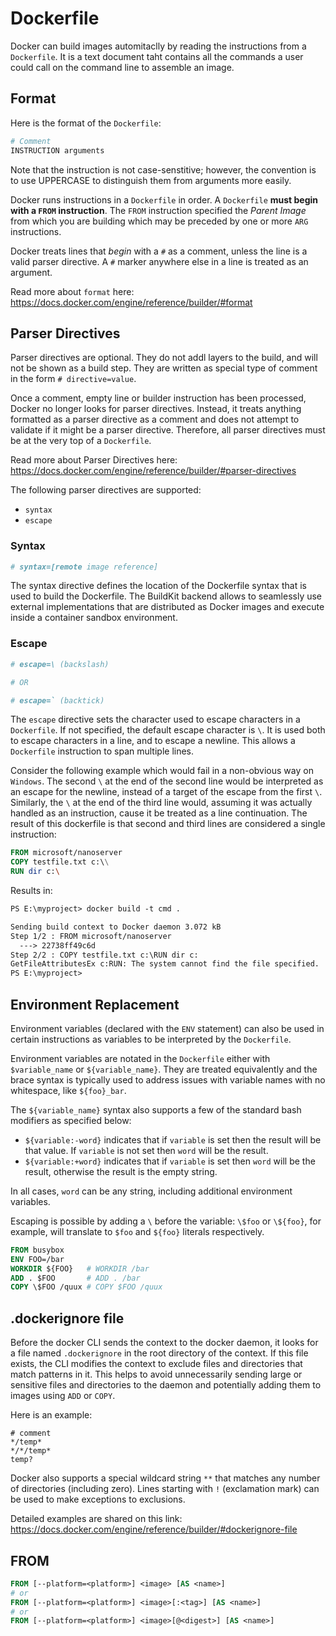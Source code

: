 # Dockerfile

Docker can build images automitaclly by reading the instructions from a `Dockerfile`. It is a text document taht contains all the commands a user could call on the command line to assemble an image.

## Format

Here is the format of the `Dockerfile`:

```dockerfile
# Comment
INSTRUCTION arguments
```

Note that the instruction is not case-senstitive; however, the convention is to use UPPERCASE to distinguish them from arguments more easily.

Docker runs instructions in a `Dockerfile` in order. A `Dockerfile` **must begin with a `FROM` instruction**. The `FROM` instruction specified the _Parent Image_ from which you are building which may be preceded by one or more `ARG` instructions.

Docker treats lines that _begin_ with a `#` as a comment, unless the line is a valid parser directive. A `#` marker anywhere else in a line is treated as an argument.

Read more about `format` here: <https://docs.docker.com/engine/reference/builder/#format>

## Parser Directives

Parser directives are optional. They do not addl layers to the build, and will not be shown as a build step. They are written as special type of comment in the form `# directive=value`.

Once a comment, empty line or builder instruction has been processed, Docker no longer looks for parser directives. Instead, it treats anything formatted as a parser directive as a comment and does not attempt to validate if it might be a parser directive. Therefore, all parser directives must be at the very top of a `Dockerfile`.

Read more about Parser Directives here: <https://docs.docker.com/engine/reference/builder/#parser-directives>

The following parser directives are supported:

- `syntax`
- `escape`

### Syntax

```dockerfile
# syntax=[remote image reference]
```

The syntax directive defines the location of the Dockerfile syntax that is used to build the Dockerfile. The BuildKit backend allows to seamlessly use external implementations that are distributed as Docker images and execute inside a container sandbox environment.

### Escape

```dockerfile
# escape=\ (backslash)

# OR

# escape=` (backtick)
```

The `escape` directive sets the character used to escape characters in a `Dockerfile`. If not specified, the default escape character is `\`. It is used both to escape characters in a line, and to escape a newline. This allows a `Dockerfile` instruction to span multiple lines.

Consider the following example which would fail in a non-obvious way on `Windows`. The second `\` at the end of the second line would be interpreted as an escape for the newline, instead of a target of the escape from the first `\`. Similarly, the `\` at the end of the third line would, assuming it was actually handled as an instruction, cause it be treated as a line continuation. The result of this dockerfile is that second and third lines are considered a single instruction:

```dockerfile
FROM microsoft/nanoserver
COPY testfile.txt c:\\
RUN dir c:\
```

Results in:

```txt
PS E:\myproject> docker build -t cmd .

Sending build context to Docker daemon 3.072 kB
Step 1/2 : FROM microsoft/nanoserver
  ---> 22738ff49c6d
Step 2/2 : COPY testfile.txt c:\RUN dir c:
GetFileAttributesEx c:RUN: The system cannot find the file specified.
PS E:\myproject>
```

## Environment Replacement

Environment variables (declared with the `ENV` statement) can also be used in certain instructions as variables to be interpreted by the `Dockerfile`.

Environment variables are notated in the `Dockerfile` either with `$variable_name` or `${variable_name}`. They are treated equivalently and the brace syntax is typically used to address issues with variable names with no whitespace, like `${foo}_bar`.

The `${variable_name}` syntax also supports a few of the standard bash modifiers as specified below:

- `${variable:-word}` indicates that if `variable` is set then the result will be that value. If `variable` is not set then `word` will be the result.
- `${variable:+word}` indicates that if `variable` is set then `word` will be the result, otherwise the result is the empty string.

In all cases, `word` can be any string, including additional environment variables.

Escaping is possible by adding a `\` before the variable: `\$foo` or `\${foo}`, for example, will translate to `$foo` and `${foo}` literals respectively.

```dockerfile
FROM busybox
ENV FOO=/bar
WORKDIR ${FOO}   # WORKDIR /bar
ADD . $FOO       # ADD . /bar
COPY \$FOO /quux # COPY $FOO /quux
```

## .dockerignore file

Before the docker CLI sends the context to the docker daemon, it looks for a file named `.dockerignore` in the root directory of the context. If this file exists, the CLI modifies the context to exclude files and directories that match patterns in it. This helps to avoid unnecessarily sending large or sensitive files and directories to the daemon and potentially adding them to images using `ADD` or `COPY`.

Here is an example:

```dockerignore
# comment
*/temp*
*/*/temp*
temp?
```

Docker also supports a special wildcard string `**` that matches any number of directories (including zero). Lines starting with `!` (exclamation mark) can be used to make exceptions to exclusions.

Detailed examples are shared on this link: <https://docs.docker.com/engine/reference/builder/#dockerignore-file>

## FROM

```Dockerfile
FROM [--platform=<platform>] <image> [AS <name>]
# or
FROM [--platform=<platform>] <image>[:<tag>] [AS <name>]
# or
FROM [--platform=<platform>] <image>[@<digest>] [AS <name>]
```

